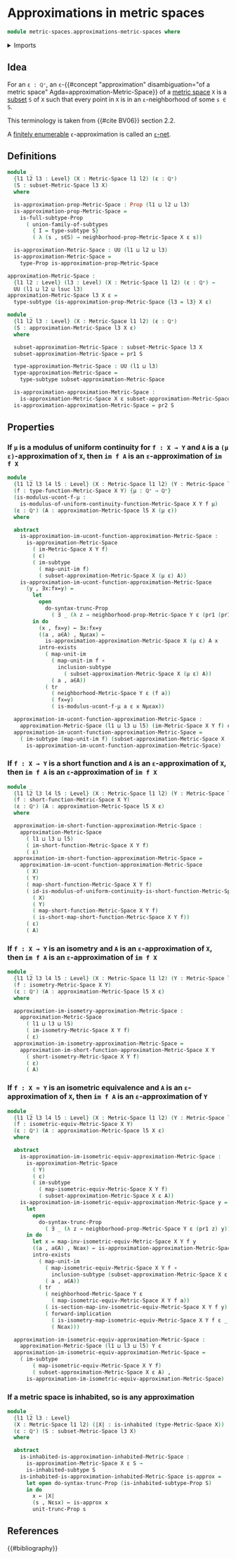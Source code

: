 # Approximations in metric spaces

```agda
module metric-spaces.approximations-metric-spaces where
```

<details><summary>Imports</summary>

```agda
open import elementary-number-theory.positive-rational-numbers

open import foundation.dependent-pair-types
open import foundation.existential-quantification
open import foundation.full-subtypes
open import foundation.function-types
open import foundation.images
open import foundation.images-subtypes
open import foundation.inhabited-subtypes
open import foundation.inhabited-types
open import foundation.logical-equivalences
open import foundation.propositional-truncations
open import foundation.propositions
open import foundation.subtypes
open import foundation.transport-along-identifications
open import foundation.unions-subtypes
open import foundation.universe-levels

open import metric-spaces.cartesian-products-metric-spaces
open import metric-spaces.equality-of-metric-spaces
open import metric-spaces.functions-metric-spaces
open import metric-spaces.images-isometries-metric-spaces
open import metric-spaces.images-metric-spaces
open import metric-spaces.images-short-functions-metric-spaces
open import metric-spaces.images-uniformly-continuous-functions-metric-spaces
open import metric-spaces.isometries-metric-spaces
open import metric-spaces.metric-spaces
open import metric-spaces.short-functions-metric-spaces
open import metric-spaces.subspaces-metric-spaces
open import metric-spaces.uniformly-continuous-functions-metric-spaces
```

</details>

## Idea

For an `ε : ℚ⁺`, an
`ε`-{{#concept "approximation" disambiguation="of a metric space" Agda=approximation-Metric-Space}}
of a [metric space](metric-spaces.metric-spaces.md) `X` is a
[subset](foundation.subtypes.md) `S` of `X` such that every point in `X` is in
an `ε`-neighborhood of some `s ∈ S`.

This terminology is taken from {{#cite BV06}} section 2.2.

A [finitely enumerable](univalent-combinatorics.finitely-enumerable-types.md)
`ε`-approximation is called an [`ε`-net](metric-spaces.nets-metric-spaces.md).

## Definitions

```agda
module _
  {l1 l2 l3 : Level} (X : Metric-Space l1 l2) (ε : ℚ⁺)
  (S : subset-Metric-Space l3 X)
  where

  is-approximation-prop-Metric-Space : Prop (l1 ⊔ l2 ⊔ l3)
  is-approximation-prop-Metric-Space =
    is-full-subtype-Prop
      ( union-family-of-subtypes
        { I = type-subtype S}
        ( λ (s , s∈S) → neighborhood-prop-Metric-Space X ε s))

  is-approximation-Metric-Space : UU (l1 ⊔ l2 ⊔ l3)
  is-approximation-Metric-Space =
    type-Prop is-approximation-prop-Metric-Space

approximation-Metric-Space :
  {l1 l2 : Level} (l3 : Level) (X : Metric-Space l1 l2) (ε : ℚ⁺) →
  UU (l1 ⊔ l2 ⊔ lsuc l3)
approximation-Metric-Space l3 X ε =
  type-subtype (is-approximation-prop-Metric-Space {l3 = l3} X ε)

module _
  {l1 l2 l3 : Level} (X : Metric-Space l1 l2) (ε : ℚ⁺)
  (S : approximation-Metric-Space l3 X ε)
  where

  subset-approximation-Metric-Space : subset-Metric-Space l3 X
  subset-approximation-Metric-Space = pr1 S

  type-approximation-Metric-Space : UU (l1 ⊔ l3)
  type-approximation-Metric-Space =
    type-subtype subset-approximation-Metric-Space

  is-approximation-approximation-Metric-Space :
    is-approximation-Metric-Space X ε subset-approximation-Metric-Space
  is-approximation-approximation-Metric-Space = pr2 S
```

## Properties

### If `μ` is a modulus of uniform continuity for `f : X → Y` and `A` is a `(μ ε)`-approximation of `X`, then `im f A` is an `ε`-approximation of `im f X`

```agda
module _
  {l1 l2 l3 l4 l5 : Level} (X : Metric-Space l1 l2) (Y : Metric-Space l3 l4)
  (f : type-function-Metric-Space X Y) {μ : ℚ⁺ → ℚ⁺}
  (is-modulus-ucont-f-μ :
    is-modulus-of-uniform-continuity-function-Metric-Space X Y f μ)
  (ε : ℚ⁺) (A : approximation-Metric-Space l5 X (μ ε))
  where

  abstract
    is-approximation-im-ucont-function-approximation-Metric-Space :
      is-approximation-Metric-Space
        ( im-Metric-Space X Y f)
        ( ε)
        ( im-subtype
          ( map-unit-im f)
          ( subset-approximation-Metric-Space X (μ ε) A))
    is-approximation-im-ucont-function-approximation-Metric-Space
      (y , ∃x:fx=y) =
        let
          open
            do-syntax-trunc-Prop
              ( ∃ _ (λ z → neighborhood-prop-Metric-Space Y ε (pr1 (pr1 z)) y))
        in do
          (x , fx=y) ← ∃x:fx=y
          ((a , a∈A) , Nμεax) ←
            is-approximation-approximation-Metric-Space X (μ ε) A x
          intro-exists
            ( map-unit-im
              ( map-unit-im f ∘
                inclusion-subtype
                  ( subset-approximation-Metric-Space X (μ ε) A))
              ( a , a∈A))
            ( tr
              ( neighborhood-Metric-Space Y ε (f a))
              ( fx=y)
              ( is-modulus-ucont-f-μ a ε x Nμεax))

  approximation-im-ucont-function-approximation-Metric-Space :
    approximation-Metric-Space (l1 ⊔ l3 ⊔ l5) (im-Metric-Space X Y f) ε
  approximation-im-ucont-function-approximation-Metric-Space =
    ( im-subtype (map-unit-im f) (subset-approximation-Metric-Space X (μ ε) A) ,
      is-approximation-im-ucont-function-approximation-Metric-Space)
```

### If `f : X → Y` is a short function and `A` is an `ε`-approximation of `X`, then `im f A` is an `ε`-approximation of `im f X`

```agda
module _
  {l1 l2 l3 l4 l5 : Level} (X : Metric-Space l1 l2) (Y : Metric-Space l3 l4)
  (f : short-function-Metric-Space X Y)
  (ε : ℚ⁺) (A : approximation-Metric-Space l5 X ε)
  where

  approximation-im-short-function-approximation-Metric-Space :
    approximation-Metric-Space
      ( l1 ⊔ l3 ⊔ l5)
      ( im-short-function-Metric-Space X Y f)
      ( ε)
  approximation-im-short-function-approximation-Metric-Space =
    approximation-im-ucont-function-approximation-Metric-Space
      ( X)
      ( Y)
      ( map-short-function-Metric-Space X Y f)
      ( id-is-modulus-of-uniform-continuity-is-short-function-Metric-Space
        ( X)
        ( Y)
        ( map-short-function-Metric-Space X Y f)
        ( is-short-map-short-function-Metric-Space X Y f))
      ( ε)
      ( A)
```

### If `f : X → Y` is an isometry and `A` is an `ε`-approximation of `X`, then `im f A` is an `ε`-approximation of `im f X`

```agda
module _
  {l1 l2 l3 l4 l5 : Level} (X : Metric-Space l1 l2) (Y : Metric-Space l3 l4)
  (f : isometry-Metric-Space X Y)
  (ε : ℚ⁺) (A : approximation-Metric-Space l5 X ε)
  where

  approximation-im-isometry-approximation-Metric-Space :
    approximation-Metric-Space
      ( l1 ⊔ l3 ⊔ l5)
      ( im-isometry-Metric-Space X Y f)
      ( ε)
  approximation-im-isometry-approximation-Metric-Space =
    approximation-im-short-function-approximation-Metric-Space X Y
      ( short-isometry-Metric-Space X Y f)
      ( ε)
      ( A)
```

### If `f : X ≃ Y` is an isometric equivalence and `A` is an `ε`-approximation of `X`, then `im f A` is an `ε`-approximation of `Y`

```agda
module _
  {l1 l2 l3 l4 l5 : Level} (X : Metric-Space l1 l2) (Y : Metric-Space l3 l4)
  (f : isometric-equiv-Metric-Space X Y)
  (ε : ℚ⁺) (A : approximation-Metric-Space l5 X ε)
  where

  abstract
    is-approximation-im-isometric-equiv-approximation-Metric-Space :
      is-approximation-Metric-Space
        ( Y)
        ( ε)
        ( im-subtype
          ( map-isometric-equiv-Metric-Space X Y f)
          ( subset-approximation-Metric-Space X ε A))
    is-approximation-im-isometric-equiv-approximation-Metric-Space y =
      let
        open
          do-syntax-trunc-Prop
            ( ∃ _ (λ z → neighborhood-prop-Metric-Space Y ε (pr1 z) y))
      in do
        let x = map-inv-isometric-equiv-Metric-Space X Y f y
        ((a , a∈A) , Nεax) ← is-approximation-approximation-Metric-Space X ε A x
        intro-exists
          ( map-unit-im
            ( map-isometric-equiv-Metric-Space X Y f ∘
              inclusion-subtype (subset-approximation-Metric-Space X ε A))
            ( a , a∈A))
          ( tr
            ( neighborhood-Metric-Space Y ε
              ( map-isometric-equiv-Metric-Space X Y f a))
            ( is-section-map-inv-isometric-equiv-Metric-Space X Y f y)
            ( forward-implication
              ( is-isometry-map-isometric-equiv-Metric-Space X Y f ε _ _)
              ( Nεax)))

  approximation-im-isometric-equiv-approximation-Metric-Space :
    approximation-Metric-Space (l1 ⊔ l3 ⊔ l5) Y ε
  approximation-im-isometric-equiv-approximation-Metric-Space =
    ( im-subtype
        ( map-isometric-equiv-Metric-Space X Y f)
        ( subset-approximation-Metric-Space X ε A) ,
      is-approximation-im-isometric-equiv-approximation-Metric-Space)
```

### If a metric space is inhabited, so is any approximation

```agda
module _
  {l1 l2 l3 : Level}
  (X : Metric-Space l1 l2) (|X| : is-inhabited (type-Metric-Space X))
  (ε : ℚ⁺) (S : subset-Metric-Space l3 X)
  where

  abstract
    is-inhabited-is-approximation-inhabited-Metric-Space :
      is-approximation-Metric-Space X ε S →
      is-inhabited-subtype S
    is-inhabited-is-approximation-inhabited-Metric-Space is-approx =
      let open do-syntax-trunc-Prop (is-inhabited-subtype-Prop S)
      in do
        x ← |X|
        (s , Nεsx) ← is-approx x
        unit-trunc-Prop s
```

## References

{{#bibliography}}
